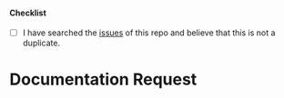 <!--
Thank you for taking the time to find a gap in our documentation. Before you submit
this; let's run through a few quick checks. Please make sure to check off the following
boxes.
-->

<!-- Checked checkbox should look like this: [x] -->
#### Checklist
- [ ] I have searched the [issues](https://github.com/robinhood-unofficial/Robinhood/issues) of this repo and believe that this is not a duplicate.

# Documentation Request
<!-- Now feel free to write up your issue️ -->
